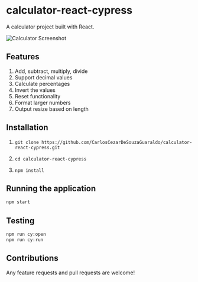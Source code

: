 # calculator-react-cypress

A calculator project built with React.

![Calculator Screenshot](https://i.imgur.com/O3CKScM.gif)

## Features

1. Add, subtract, multiply, divide
2. Support decimal values
3. Calculate percentages
4. Invert the values
5. Reset functionality
6. Format larger numbers
7. Output resize based on length

## Installation

1. `git clone https://github.com/CarlosCezarDeSouzaGuaraldo/calculator-react-cypress.git`

2. `cd calculator-react-cypress`

3. `npm install`

## Running the application
```bash
npm start
```

## Testing
```bash
npm run cy:open
npm run cy:run
```

## Contributions

Any feature requests and pull requests are welcome!